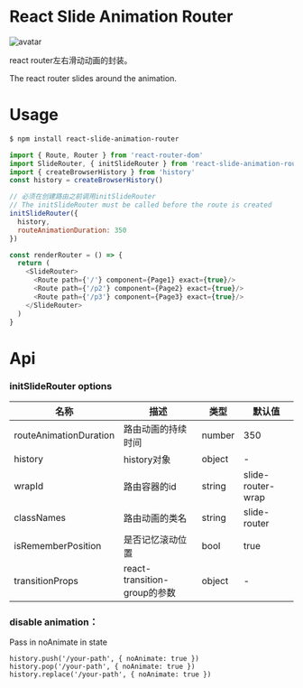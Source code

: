 # React Slide Animation Router

![avatar](https://s1.ax1x.com/2018/12/10/FJCJv4.gif)

react router左右滑动动画的封装。

The react router slides around the animation.   
    
# Usage
```bash
$ npm install react-slide-animation-router
```

```javascript
import { Route, Router } from 'react-router-dom'
import SlideRouter, { initSlideRouter } from 'react-slide-animation-router'
import { createBrowserHistory } from 'history'
const history = createBrowserHistory()

// 必须在创建路由之前调用initSlideRouter
// The initSlideRouter must be called before the route is created
initSlideRouter({
  history,
  routeAnimationDuration: 350
})

const renderRouter = () => {
  return (
    <SlideRouter>
      <Route path={'/'} component={Page1} exact={true}/>
      <Route path={'/p2'} component={Page2} exact={true}/>
      <Route path={'/p3'} component={Page3} exact={true}/>
    </SlideRouter>
  )
}
```

# Api

### initSlideRouter options
| 名称 | 描述 | 类型 | 默认值
| --- | --- | --- | ---
| routeAnimationDuration | 路由动画的持续时间 | number | 350
| history | history对象 | object | -
| wrapId | 路由容器的id | string | slide-router-wrap
| classNames | 路由动画的类名 | string | slide-router
| isRememberPosition | 是否记忆滚动位置 | bool | true
| transitionProps | react-transition-group的参数 | object | -
### disable animation：
Pass in noAnimate in state

    history.push('/your-path', { noAnimate: true })
    history.pop('/your-path', { noAnimate: true })
    history.replace('/your-path', { noAnimate: true })
